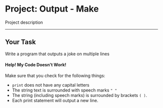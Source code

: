 # Project: Output - Make

Project description

---

## Your Task

Write a program that outputs a joke on multiple lines

#### Help! My Code Doesn't Work!

Make sure that you check for the following things:

- `print` does not have any capital letters
- The string text is surrounded with speech marks `" "`
- The string (including speech marks) is surrounded by brackets `( )`.
- Each print statement will output a new line.